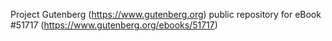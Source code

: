 Project Gutenberg (https://www.gutenberg.org) public repository for
eBook #51717 (https://www.gutenberg.org/ebooks/51717)
